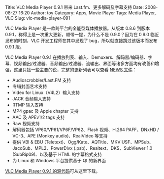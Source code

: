 Title: VLC Media Player 0.9.1 带来 Last.fm、更多解码及字幕支持
Date: 2008-08-27 16:20
Author: toy
Category: Apps, Movie Player
Tags: Media Player, VLC
Slug: vlc-media-player-091

VLC Media Player 是一款跨平台的全能型媒体播放器。从版本 0.8.6 到版本
0.9.1，称得上是一次重大更新。顺带一提，为什么不是 0.9.0？因为在 0.9.0
临近发布的时刻，VLC 开发工程师在其中发现了
bug，所以就直接跳过该版本而发布 0.9.1 版。

VLC Media Player 0.9.1
在播放列表、输入、Demuxers、解码器/编码器、字幕、视频输出/过滤器、音频输出/过滤器、流输出、界面等诸多方面均有改善和增强，这里只捡一些主要的说，完整的更新列表可以查看
[NEWS 文件](http://i.linuxtoy.org/files/NEWS)：

-   Audioscrobbler/Last.FM 支持
-   专辑封面艺术支持
-   Video for Linux（V4L2）输入支持
-   JACK 音频输入支持
-   RTMP 输入支持
-   MP4 gpac 及 Apple chapter 支持
-   AAC 及 APEv1/2 tags 支持
-   Raw 视频支持
-   解码器包括 VP60/VP61/VP6F/VP62、Flash 视频、H.264 PAFF、DNxHD /
    VC-3、APE (Monkey audio)、RealVideo 等支持
-   提供 VBI & EBU (Teletext)、Ogg/Kate、AQTitle、MKV
    USF、MPSub、JacoSub、MPL2、PowerDivx
    (.psb)、Realtext、DKS、SubViewer 1.0 (SubRip09)、以及基于 HTML
    的字幕格式支持
-   为 Linux 和 Windows 平台提供基于 Qt 的新界面

[VLC Media Player 0.9.1
的源代码](http://download.videolan.org/pub/videolan/vlc/0.9.1/vlc-0.9.1.tar.bz2)可从这里下载。
